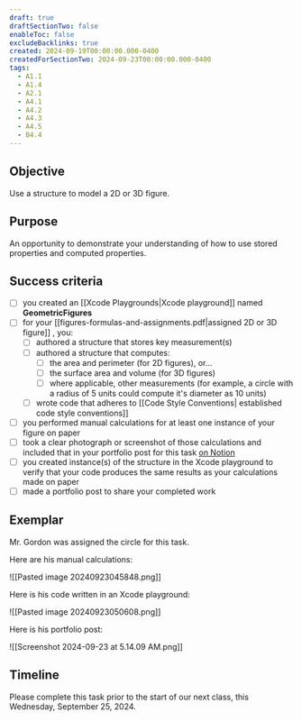 ```yaml
---
draft: true
draftSectionTwo: false
enableToc: false
excludeBacklinks: true
created: 2024-09-19T00:00:00.000-0400
createdForSectionTwo: 2024-09-23T00:00:00.000-0400
tags:
  - A1.1
  - A1.4
  - A2.1
  - A4.1
  - A4.2
  - A4.3
  - A4.5
  - B4.4
---
```


## Objective

Use a structure to model a 2D or 3D figure.

## Purpose

An opportunity to demonstrate your understanding of how to use stored properties and computed properties.

## Success criteria

- [ ] you created an [[Xcode Playgrounds|Xcode playground]] named **GeometricFigures**
- [ ] for your [[figures-formulas-and-assignments.pdf|assigned 2D or 3D figure]] , you:
	- [ ] authored a structure that stores key measurement(s)
	- [ ] authored a structure that computes:
		- [ ] the area and perimeter (for 2D figures), or...
		- [ ] the surface area and volume (for 3D figures)
		- [ ] where applicable, other measurements (for example, a circle with a radius of 5 units could compute it's diameter as 10 units)
	- [ ] wrote code that adheres to [[Code Style Conventions| established code style conventions]]
- [ ] you performed manual calculations for at least one instance of your figure on paper
- [ ] took a clear photograph or screenshot of those calculations and included that in your portfolio post for this task [on Notion](https://notion.so)
- [ ] you created instance(s) of the structure in the Xcode playground to verify that your code produces the same results as your calculations made on paper
- [ ] made a portfolio post to share your completed work

## Exemplar

Mr. Gordon was assigned the circle for this task.

Here are his manual calculations:

![[Pasted image 20240923045848.png]]

Here is his code written in an Xcode playground:

![[Pasted image 20240923050608.png]]

Here is his portfolio post:

![[Screenshot 2024-09-23 at 5.14.09 AM.png]]

## Timeline

Please complete this task prior to the start of our next class, this Wednesday, September 25, 2024.

